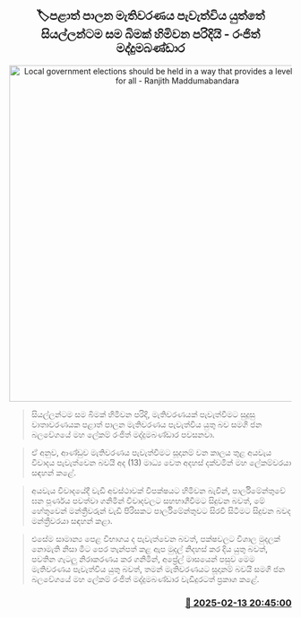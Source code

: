 <p align='center'><b><h2 align='center' title='Local government elections should be held in a way that provides a level playing field for all - Ranjith Maddumabandara'>🏷පළාත් පාලන මැතිවරණය පැවැත්විය යුත්තේ සියල්ලන්ටම සම බිමක් හිමිවන පරිදියි - රංජිත් මද්දුමබණ්ඩාර</h2></b></p>
<p align='center'><img src='https://helakuru.sgp1.cdn.digitaloceanspaces.com/esana/images/lib/ranjith-Madduma-Bandara-media-hh.jpg' width='600' alt='Local government elections should be held in a way that provides a level playing field for all - Ranjith Maddumabandara'></p>

> සියල්ලන්ටම සම බිමක් හිමිවන පරිදි, මැතිවරණයක් පැවැත්වීමට සුදුසු වාතාවරණයක පළාත් පාලන මැතිවරණය පැවැත්විය යුතු බව සමගි ජන බලවේගයේ මහ ලේකම් රංජිත් මද්දුමබණ්ඩාර පවසනවා.

> ඒ අනුව, ආණ්ඩුව මැතිවරණය පැවැත්වීමට සූදානම් වන කාලය තුළ අයවැය විවාදය පැවැත්වෙන බවයි අද (13) මාධ්‍ය වෙත අදහස් දක්වමින් මහ ලේකම්වරයා සඳහන් කළේ.

> අයවැය විවාදයේදී වැඩි අවස්ථාවක් විපක්ෂයට හිමිවන බැවින්, පාර්ලිමේන්තුවේ ඝන පූර්ණය පවත්වා ගනිමින් විවාදවලට සහභාගීවීමට සිදුවන බවත්, මේ හේතුවෙන් මන්ත්‍රීවරුන් වැඩි පිරිසකට පාර්ලිමේන්තුවට සිරවී සිටීමට සිදුවන බවද මන්ත්‍රීවරයා සඳහන් කළා.

> එසේම සාමාන්‍ය පෙළ විභාගය ද පැවැත්වෙන බවත්, පක්ෂවලට විශාල මුදලක් නොමැති නිසා මීට පෙර තැන්පත් කළ ඇප මුදල් නිදහස් කර දිය යුතු බවත්, පවතින ගැටලු නිරාකරණය කර ගනිමින්, අප්‍රේල් මාසයෙන් පසුව මෙම මැතිවරණය පැවැත්විය යුතු බවත්, තමන් මැතිවරණයට සූදානම් බවයි සමගි ජන බලවේගයේ මහ ලේකම් රංජිත් මද්දුමබණ්ඩාර වැඩිදුරටත් ප්‍රකාශ කළේ.



<h3 align='right'><a href='https://www.helakuru.lk/esana/p/107443/'>📅 2025-02-13 20:45:00</a></h3>
